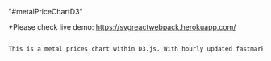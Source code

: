  "#metalPriceChartD3" 
 
 +Please check live demo: https://svgreactwebpack.herokuapp.com/

```bash

This is a metal prices chart within D3.js. With hourly updated fastmarket data service, this chart would follow latest trend of metal market around the world.
 
```

